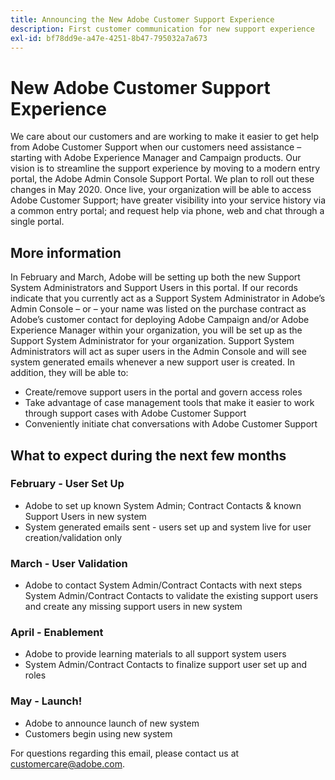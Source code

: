 ```yaml
---
title: Announcing the New Adobe Customer Support Experience
description: First customer communication for new support experience
exl-id: bf78dd9e-a47e-4251-8b47-795032a7a673
---
```

# New Adobe Customer Support Experience

We care about our customers and are working to make it easier to get help from Adobe Customer Support when our customers need assistance – starting with Adobe Experience Manager and Campaign products. Our vision is to streamline the support experience by moving to a modern entry portal, the Adobe Admin Console Support Portal. We plan to roll out these changes in May 2020. Once live, your organization will be able to access Adobe Customer Support; have greater visibility into your service history via a common entry portal; and request help via phone, web and chat through a single portal.

## More information

In February and March, Adobe will be setting up both the new Support System Administrators and Support Users in this portal. If our records indicate that you currently act as a Support System Administrator in Adobe’s Admin Console – or – your name was listed on the purchase contract as Adobe’s customer contact for deploying Adobe Campaign and/or Adobe Experience Manager within your organization, you will be set up as the Support System Administrator for your organization.
Support System Administrators will act as super users in the Admin Console and will see system generated emails whenever a new support user is created. In addition, they will be able to:

* Create/remove support users in the portal and govern access roles
* Take advantage of case management tools that make it easier to work through support cases with Adobe Customer Support
* Conveniently initiate chat conversations with Adobe Customer Support

## What to expect during the next few months

### February - User Set Up

* Adobe to set up known System Admin; Contract Contacts & known Support Users in new system
* System generated emails sent - users set up and system live for user creation/validation only


### March - User Validation

* Adobe to contact System Admin/Contract Contacts with next steps System Admin/Contract Contacts to validate the existing support users and create any missing support users in new system

### April - Enablement

* Adobe to provide learning materials to all support system users
* System Admin/Contract Contacts to finalize support user set up and roles

### May - Launch!

* Adobe to announce launch of new system
* Customers begin using new system

For questions regarding this email, please contact us at [customercare@adobe.com](mailto:customercare@adobe.com).
